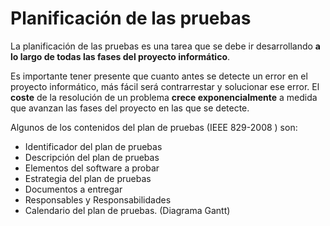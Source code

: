 # Planificación de las pruebas
La planificación de las pruebas es una tarea que se debe ir desarrollando **a lo largo de todas las fases del proyecto informático**.

Es importante tener presente que cuanto antes se detecte un error en el proyecto informático, más fácil será contrarrestar y solucionar ese error. El **coste** de la resolución de un problema **crece exponencialmente** a medida que avanzan las fases del proyecto en las que se detecte.

Algunos de los contenidos del plan de pruebas (IEEE 829-2008 ) son:
- Identificador del plan de pruebas
- Descripción del plan de pruebas
- Elementos del software a probar
- Estrategia del plan de pruebas
- Documentos a entregar
- Responsables y Responsabilidades
- Calendario del plan de pruebas. (Diagrama Gantt)